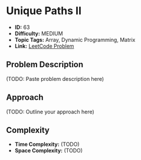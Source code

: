 # Unique Paths II

- **ID:** 63
- **Difficulty:** MEDIUM
- **Topic Tags:** Array, Dynamic Programming, Matrix
- **Link:** [LeetCode Problem](https://leetcode.com/problems/unique-paths-ii/description/)

## Problem Description

(TODO: Paste problem description here)

## Approach

(TODO: Outline your approach here)

## Complexity

- **Time Complexity:** (TODO)
- **Space Complexity:** (TODO)
